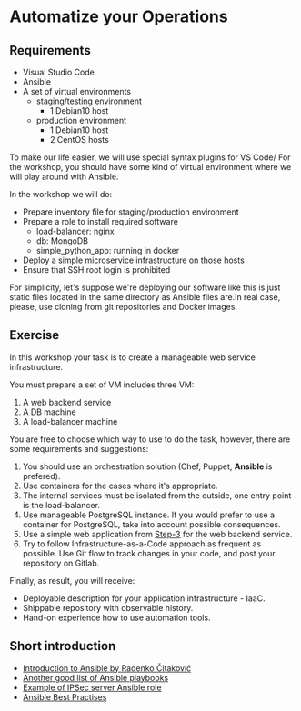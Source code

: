 # Automatize your Operations

## Requirements

- Visual Studio Code
- Ansible
- A set of virtual environments
  - staging/testing environment
    - 1 Debian10 host
  - production environment
    - 1 Debian10 host
    - 2 CentOS hosts

To make our life easier, we will use special syntax plugins for VS Code/
For the workshop, you should have some kind of virtual environment where we will play around with Ansible.

In the workshop we will do:

- Prepare inventory file for staging/production environment
- Prepare a role to install required software
  - load-balancer: nginx
  - db: MongoDB
  - simple_python_app: running in docker
- Deploy a simple microservice infrastructure on those hosts
- Ensure that SSH root login is prohibited

For simplicity, let's suppose we're deploying our software like this is just static files located in the same directory as Ansible files are.In real case, please, use cloning from git repositories and Docker images.

## Exercise

In this workshop your task is to create a manageable web service infrastructure.

You must prepare a set of VM includes three VM:

1. A web backend service
2. A DB machine
3. A load-balancer machine

You are free to choose which way to use to do the task, however, there are some requirements and suggestions:

1. You should use an orchestration solution (Chef, Puppet, **Ansible** is prefered).
2. Use containers for the cases where it's appropriate.
3. The internal services must be isolated from the outside, one entry point is the load-balancer.
4. Use manageable PostgreSQL instance. If you would prefer to use a container for PostgreSQL, take into account possible consequences.
5. Use a simple web application from [Step-3](../3_Making_microservice_infrastructure) for the web backend service.
6. Try to follow Infrastructure-as-a-Code approach as frequent as possible. Use Git flow to track changes in your code, and post your repository on Gitlab.

Finally, as result, you will receive:

- Deployable description for your application infrastructure - IaaC.
- Shippable repository with observable history.
- Hand-on experience how to use automation tools.

## Short introduction

- [Introduction to Ansible by Radenko Čitaković](https://www.cisco.com/c/dam/m/sr_rs/events/2019/cisco-connect/pdf/using_ansible_in_dc_automation_radenko_citakovic.pdf)
- [Another good list of Ansible playbooks](https://github.com/Kirkirillka/ansible-handmade/tree/master/playbooks)
- [Example of IPSec server Ansible role](https://github.com/Kirkirillka/ansible-ipsec-vpn)
- [Ansible Best Practises](https://docs.ansible.com/ansible/latest/user_guide/playbooks_best_practices.html)

